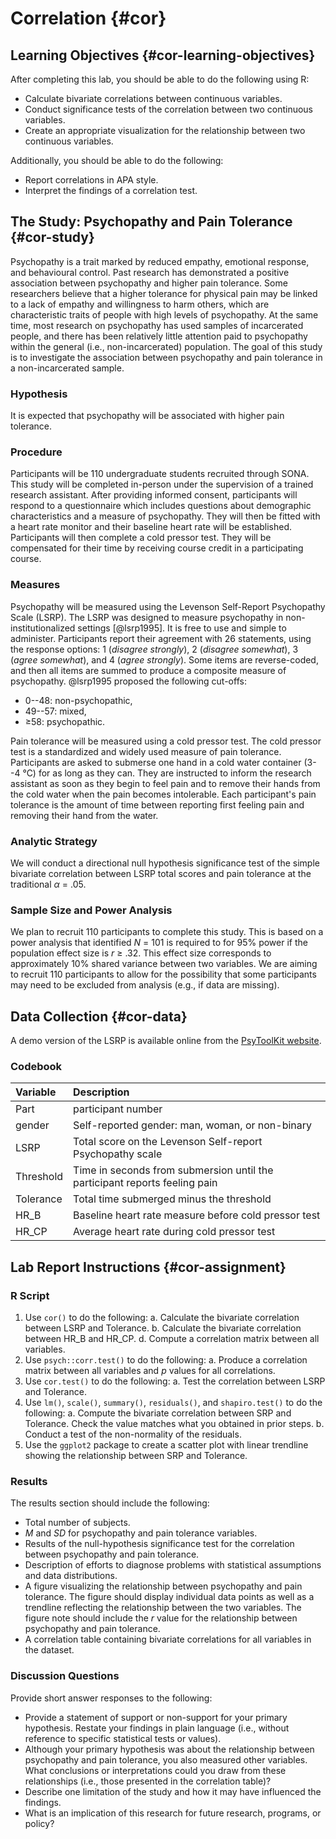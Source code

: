 # Correlation {#cor}

## Learning Objectives {#cor-learning-objectives}

After completing this lab, you should be able to do the following using R:

* Calculate bivariate correlations between continuous variables.
* Conduct significance tests of the correlation between two continuous variables.
* Create an appropriate visualization for the relationship between two continuous variables.

Additionally, you should be able to do the following:

* Report correlations in APA style.
* Interpret the findings of a correlation test. 

## The Study: Psychopathy and Pain Tolerance {#cor-study}

Psychopathy is a trait marked by reduced empathy, emotional response, and behavioural control. Past research has demonstrated a positive association between psychopathy and higher pain tolerance. Some researchers believe that a higher tolerance for physical pain may be linked to a lack of empathy and willingness to harm others, which are characteristic traits of people with high levels of psychopathy. At the same time, most research on psychopathy has used samples of incarcerated people, and there has been relatively little attention paid to psychopathy within the general (i.e., non-incarcerated) population. The goal of this study is to investigate the association between psychopathy and pain tolerance in a non-incarcerated sample.

### Hypothesis

It is expected that psychopathy will be associated with higher pain tolerance.

### Procedure

Participants will be 110 undergraduate students recruited through SONA. This study will be completed in-person under the supervision of a trained research assistant. After providing informed consent, participants will respond to a questionnaire which includes questions about demographic characteristics and a measure of psychopathy. They will then be fitted with a heart rate monitor and their baseline heart rate will be established. Participants will then complete a cold pressor test. They will be compensated for their time by receiving course credit in a participating course.

### Measures

Psychopathy will be measured using the Levenson Self-Report Psychopathy Scale (LSRP). The LSRP was designed to measure psychopathy in non-institutionalized settings [@lsrp1995]. It is free to use and simple to administer. Participants report their agreement with 26 statements, using the response options: 1 (*disagree strongly*), 2 (*disagree somewhat*), 3 (*agree somewhat*), and 4 (*agree strongly*). Some items are reverse-coded, and then all items are summed to produce a composite measure of psychopathy. @lsrp1995 proposed the following cut-offs:

* 0--48: non-psychopathic,
* 49--57: mixed,
* &ge;58: psychopathic.

Pain tolerance will be measured using a cold pressor test. The cold pressor test is a standardized and widely used measure of pain tolerance. Participants are asked to submerse one hand in a cold water container (3--4 &#176;C) for as long as they can. They are instructed to inform the research assistant as soon as they begin to feel pain and to remove their hands from the cold water when the pain becomes intolerable. Each participant's pain tolerance is the amount of time between reporting first feeling pain and removing their hand from the water.

### Analytic Strategy

We will conduct a directional null hypothesis significance test of the simple bivariate correlation between LSRP total scores and pain tolerance at the traditional $\alpha$ = .05.

### Sample Size and Power Analysis

We plan to recruit 110 participants to complete this study. This is based on a power analysis that identified *N* = 101 is required to for 95% power if the population effect size is *r* $\ge$ .32. This effect size corresponds to approximately 10% shared variance between two variables. We are aiming to recruit 110 participants to allow for the possibility that some participants may need to be excluded from analysis (e.g., if data are missing).

## Data Collection {#cor-data}

A demo version of the LSRP is available online from the [PsyToolKit website](https://www.psytoolkit.org/cgi-bin/3.3.2/survey?s=hrPKM).

### Codebook


|Variable  |Description                                                                |
|:---------|:--------------------------------------------------------------------------|
|Part      |participant number                                                         |
|gender    |Self-reported gender: man, woman, or non-binary                            |
|LSRP      |Total score on the Levenson Self-report Psychopathy scale                  |
|Threshold |Time in seconds from submersion until the participant reports feeling pain |
|Tolerance |Total time submerged minus the threshold                                   |
|HR_B      |Baseline heart rate measure before cold pressor test                       |
|HR_CP     |Average heart rate during cold pressor test                                |

## Lab Report Instructions {#cor-assignment}

### R Script

1. Use `cor()` to do the following:
    a. Calculate the bivariate correlation between LSRP and Tolerance.
    b. Calculate the bivariate correlation between HR_B and HR_CP.
    d. Compute a correlation matrix between all variables.
2. Use `psych::corr.test()` to do the following:
    a. Produce a correlation matrix between all variables and *p* values for all correlations.
3. Use `cor.test()` to do the following:
    a. Test the correlation between LSRP and Tolerance.
4. Use `lm()`, `scale()`, `summary()`, `residuals()`, and `shapiro.test()` to do the following:
    a. Compute the bivariate correlation between SRP and Tolerance. Check the value matches what you obtained in prior steps.
    b. Conduct a test of the non-normality of the residuals.
5. Use the `ggplot2` package to create a scatter plot with linear trendline showing the relationship between SRP and Tolerance.

### Results

The results section should include the following:

* Total number of subjects.
* *M* and *SD* for psychopathy and pain tolerance variables.
* Results of the null-hypothesis significance test for the correlation between psychopathy and pain tolerance.
* Description of efforts to diagnose problems with statistical assumptions and data distributions.
* A figure visualizing the relationship between psychopathy and pain tolerance. The figure should display individual data points as well as a trendline reflecting the relationship between the two variables. The figure note should include the *r* value for the relationship between psychopathy and pain tolerance.
* A correlation table containing bivariate correlations for all variables in the dataset. 

### Discussion Questions

Provide short answer responses to the following:

* Provide a statement of support or non-support for your primary hypothesis. Restate your findings in plain language (i.e., without reference to specific statistical tests or values).
* Although your primary hypothesis was about the relationship between psychopathy and pain tolerance, you also measured other variables. What conclusions or interpretations could you draw from these relationships (i.e., those presented in the correlation table)?
* Describe one limitation of the study and how it may have influenced the findings. 
* What is an implication of this research for future research, programs, or policy?
